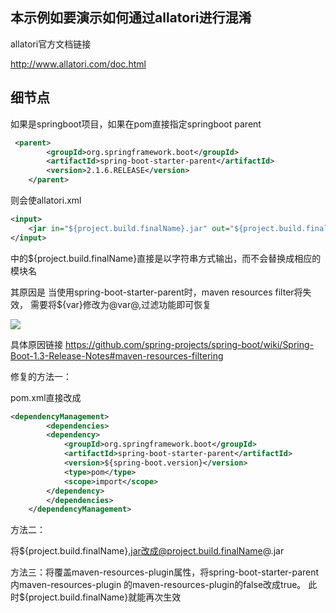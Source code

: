 ## 本示例如要演示如何通过allatori进行混淆

allatori官方文档链接

http://www.allatori.com/doc.html


## 细节点

如果是springboot项目，如果在pom直接指定springboot parent

```xml
 <parent>
        <groupId>org.springframework.boot</groupId>
        <artifactId>spring-boot-starter-parent</artifactId>
        <version>2.1.6.RELEASE</version>
    </parent>
```
则会使allatori.xml

```xml
<input>
    <jar in="${project.build.finalName}.jar" out="${project.build.finalName}.jar"/>
</input>
```
中的${project.build.finalName}直接是以字符串方式输出，而不会替换成相应的模块名

其原因是
当使用spring-boot-starter-parent时，maven resources filter将失效，
需要将${var}修改为@var@,过滤功能即可恢复

![](https://img2020.cnblogs.com/blog/1180389/202201/1180389-20220115114506187-53158166.png)

具体原因链接
https://github.com/spring-projects/spring-boot/wiki/Spring-Boot-1.3-Release-Notes#maven-resources-filtering



修复的方法一：

pom.xml直接改成


```xml
<dependencyManagement>
        <dependencies>
        <dependency>
            <groupId>org.springframework.boot</groupId>
            <artifactId>spring-boot-starter-parent</artifactId>
            <version>${spring-boot.version}</version>
            <type>pom</type>
            <scope>import</scope>
        </dependency>
        </dependencies>
    </dependencyManagement>

```


方法二：

将${project.build.finalName}.jar改成@project.build.finalName@.jar

方法三：将覆盖maven-resources-plugin属性，将spring-boot-starter-parent内maven-resources-plugin
的maven-resources-plugin的<useDefaultDelimiters>false</useDefaultDelimiters>改成true。
此时${project.build.finalName}就能再次生效


